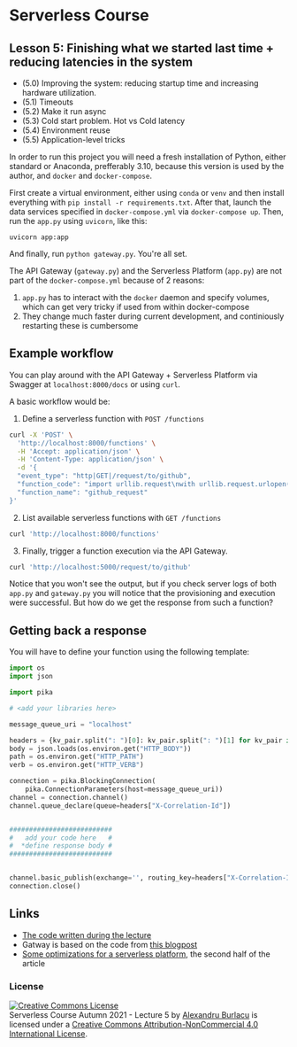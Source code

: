 # Serverless Course

## Lesson 5: Finishing what we started last time + reducing latencies in the system

- (5.0) Improving the system: reducing startup time and increasing hardware utilization.
- (5.1) Timeouts
- (5.2) Make it run async
- (5.3) Cold start problem. Hot vs Cold latency
- (5.4) Environment reuse
- (5.5) Application-level tricks


In order to run this project you will need a fresh installation of Python, either standard or Anaconda, prefferably 3.10, because this version is used by the author, and `docker` and `docker-compose`.

First create a virtual environment, either using `conda` or `venv` and then install everything with `pip install -r requirements.txt`. After that, launch the data services specified in `docker-compose.yml` via `docker-compose up`. Then, run the `app.py` using `uvicorn`, like this:

```
uvicorn app:app
```

And finally, run `python gateway.py`. You're all set.

The API Gateway (`gateway.py`) and the Serverless Platform (`app.py`) are not part of the `docker-compose.yml` because of 2 reasons:
1. `app.py` has to interact with the `docker` daemon and specify volumes, which can get very tricky if used from within docker-compose
2. They change much faster during current development, and continiously restarting these is cumbersome

## Example workflow

You can play around with the API Gateway + Serverless Platform via Swagger at `localhost:8000/docs` or using `curl`.

A basic workflow would be:
1. Define a serverless function with `POST /functions`
```bash
curl -X 'POST' \
  'http://localhost:8000/functions' \
  -H 'Accept: application/json' \
  -H 'Content-Type: application/json' \
  -d '{
  "event_type": "http|GET|/request/to/github",
  "function_code": "import urllib.request\nwith urllib.request.urlopen('\''http://www.python.org/'\'') as f:\n    print(f.read().decode('\''utf-8'\''))",
  "function_name": "github_request"
}'
```
2. List available serverless functions with `GET /functions`
```bash
curl 'http://localhost:8000/functions'
```
3. Finally, trigger a function execution via the API Gateway.
```bash
curl 'http://localhost:5000/request/to/github'
```

Notice that you won't see the output, but if you check server logs of both `app.py` and `gateway.py` you will notice that the provisioning and execution were successful.
But how do we get the response from such a function?

## Getting back a response

You will have to define your function using the following template:

```python
import os
import json

import pika

# <add your libraries here>

message_queue_uri = "localhost"

headers = {kv_pair.split(": ")[0]: kv_pair.split(": ")[1] for kv_pair in os.environ.get("HTTP_HEADER").splitlines()}
body = json.loads(os.environ.get("HTTP_BODY"))
path = os.environ.get("HTTP_PATH")
verb = os.environ.get("HTTP_VERB")

connection = pika.BlockingConnection(
    pika.ConnectionParameters(host=message_queue_uri))
channel = connection.channel()
channel.queue_declare(queue=headers["X-Correlation-Id"])


##########################
#   add your code here   #
#  *define response body #
##########################


channel.basic_publish(exchange='', routing_key=headers["X-Correlation-Id"], body=body) # <- this response body
connection.close()
```



## Links

- [The code written during the lecture](https://github.com/AlexandruBurlacu/ServerlessCourseAutumn2021/tree/lesson-5-it-works-but-no-libs)
- Gatway is based on the code from [this blogpost](https://mleue.com/posts/simple-python-tcp-server/)
- [Some optimizations for a serverless platform](https://tomasz.janczuk.org/2018/03/how-to-build-your-own-serverless-platform.html), the second half of the article


### License

<a rel="license" href="http://creativecommons.org/licenses/by-nc/4.0/"><img alt="Creative Commons License" style="border-width:0" src="https://i.creativecommons.org/l/by-nc/4.0/88x31.png" /></a><br /><span xmlns:dct="http://purl.org/dc/terms/" href="http://purl.org/dc/dcmitype/Collection" property="dct:title" rel="dct:type">Serverless Course Autumn 2021 - Lecture 5</span> by <a xmlns:cc="http://creativecommons.org/ns#" href="alexandruburlacu.github.io" property="cc:attributionName" rel="cc:attributionURL">Alexandru Burlacu</a> is licensed under a <a rel="license" href="http://creativecommons.org/licenses/by-nc/4.0/">Creative Commons Attribution-NonCommercial 4.0 International License</a>.

